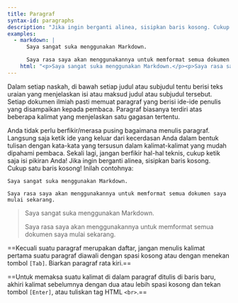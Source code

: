 ```yaml
---
title: Paragraf
syntax-id: paragraphs
description: "Jika ingin berganti alinea, sisipkan baris kosong. Cukup satu baris kosong! Jangan mengawali suatu paragraf dengan spasi kosong atau tombol Tab."
examples:
  - markdown: |
      Saya sangat suka menggunakan Markdown.

      Saya rasa saya akan menggunakannya untuk memformat semua dokumen saya mulai sekarang.
    html: "<p>Saya sangat suka menggunakan Markdown.</p><p>Saya rasa saya akan menggunakannya untuk memformat semua dokumen saya mulai sekarang.</p>"
---
```


Dalam setiap naskah, di bawah setiap judul atau subjudul tentu berisi teks uraian yang menjelaskan isi atau maksud judul atau subjudul tersebut. Setiap dokumen ilmiah pasti memuat paragraf yang berisi ide-ide penulis yang disampaikan kepada pembaca. Paragraf biasanya terdiri atas beberapa kalimat yang menjelaskan satu gagasan tertentu.

Anda tidak perlu berfikir/merasa pusing bagaimana menulis paragraf. Langsung saja ketik ide yang keluar dari kecerdasan Anda dalam bentuk tulisan dengan kata-kata  yang tersusun dalam kalimat-kalimat yang mudah dipahami pembaca. Sekali lagi, jangan berfikir hal-hal teknis, cukup ketik saja isi pikiran Anda! Jika ingin berganti alinea, sisipkan baris kosong. Cukup satu baris kosong! Inilah contohnya:

```
Saya sangat suka menggunakan Markdown.

Saya rasa saya akan menggunakannya untuk memformat semua dokumen saya mulai sekarang.
```

> Saya sangat suka menggunakan Markdown.
>
> Saya rasa saya akan menggunakannya untuk memformat semua dokumen saya mulai sekarang.

==Kecuali suatu paragraf merupakan daftar, jangan menulis kalimat pertama suatu paragraf diawali dengan spasi kosong atau dengan menekan tombol `[Tab]`.  Biarkan paragraf rata kiri.== 

==Untuk memaksa suatu kalimat di dalam paragraf ditulis di baris baru, akhiri kalimat sebelumnya dengan dua atau lebih spasi kosong dan tekan tombol `[Enter]`, atau  tuliskan tag HTML `<br>`.==

